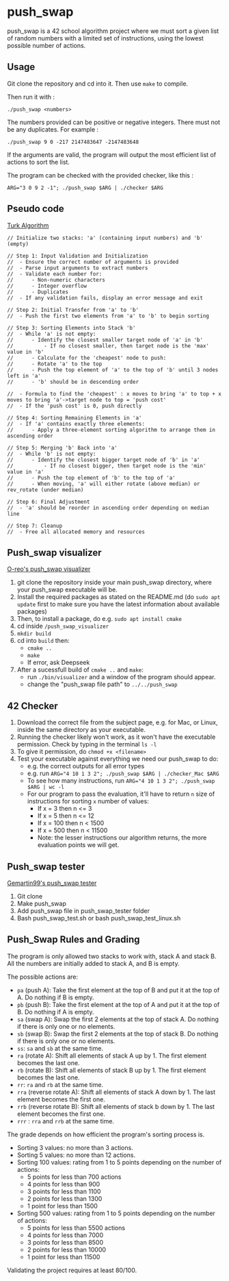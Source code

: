 # push_swap

push_swap is a 42 school algorithm project where we must sort a given list of random numbers with a limited set of instructions, using the lowest possible number of actions.

## Usage

Git clone the repository and cd into it. Then use ```make``` to compile.

Then run it with :

```shell
./push_swap <numbers>
```

The numbers provided can be positive or negative integers. There must not be any duplicates. For example :

```shell
./push_swap 9 0 -217 2147483647 -2147483648
```

If the arguments are valid, the program will output the most efficient list of actions to sort the list.

The program can be checked with the provided checker, like this :

```shell
ARG="3 0 9 2 -1"; ./push_swap $ARG | ./checker $ARG
```
## Pseudo code

[Turk Algorithm](https://medium.com/@ayogun/push-swap-c1f5d2d41e97)

```
// Initialize two stacks: 'a' (containing input numbers) and 'b' (empty)

// Step 1: Input Validation and Initialization
// 	- Ensure the correct number of arguments is provided
// 	- Parse input arguments to extract numbers
// 	- Validate each number for:
// 		- Non-numeric characters
//   	- Integer overflow
//   	- Duplicates
// 	- If any validation fails, display an error message and exit

// Step 2: Initial Transfer from 'a' to 'b'
// 	- Push the first two elements from 'a' to 'b' to begin sorting

// Step 3: Sorting Elements into Stack 'b'
//	- While 'a' is not empty:
//		- Identify the closest smaller target node of 'a' in 'b'
// 			- If no closest smaller, then target node is the 'max' value in 'b'
//		- Calculate for the 'cheapest' node to push:
//     	- Rotate 'a' to the top
//     	- Push the top element of 'a' to the top of 'b' until 3 nodes left in 'a'
//		- 'b' should be in descending order

// 	- Formula to find the 'cheapest' : x moves to bring 'a' to top + x moves to bring 'a'->target node to top = 'push cost'
//  - If the 'push cost' is 0, push directly

// Step 4: Sorting Remaining Elements in 'a'
//	- If 'a' contains exactly three elements:
//   	- Apply a three-element sorting algorithm to arrange them in ascending order

// Step 5: Merging 'b' Back into 'a'
//	- While 'b' is not empty:
//		- Identify the closest bigger target node of 'b' in 'a'
// 			- If no closest bigger, then target node is the 'min' value in 'a'
//     	- Push the top element of 'b' to the top of 'a'
//		- When moving, 'a' will either rotate (above median) or rev_rotate (under median)

// Step 6: Final Adjustment
//	- 'a' should be reorder in ascending order depending on median line

// Step 7: Cleanup
//	- Free all allocated memory and resources

```

## Push_swap visualizer

[O-reo's push_swap visualizer](https://github.com/o-reo/push_swap_visualizer)

1. git clone the repository inside your main push_swap directory, where your push_swap executable will be. 
2. Install the required packages as stated on the README.md (do `sudo apt update` first to make sure you have the latest information about available packages)
3. Then, to install a package, do e.g. `sudo apt install cmake`
4. cd inside `/push_swap_visualizer` 
5. `mkdir build`
6. cd into `build` then:
	- `cmake ..`
	- `make`
	- If error, ask Deepseek
7. After a sucessfull build of `cmake ..` and `make`:
	- run `./bin/visualizer` and a window of the program should appear. 
	- change the "push_swap file path" to `../../push_swap`


## 42 Checker

1. Download the correct file from the subject page, e.g. for Mac, or Linux, inside the same directory as your executable.
2. Running the checker likely won't work, as it won't have the executable permission. Check by typing in the terminal `ls -l`
3. To give it permission, do `chmod +x <filename>`
4. Test your executable against everything we need our push_swap to do:
	- e.g. the correct outputs for all error types
	- e.g. run `ARG="4 10 1 3 2"; ./push_swap $ARG | ./checker_Mac $ARG `
	- To see how many instructions, run `ARG="4 10 1 3 2"; ./push_swap $ARG | wc -l`
	- For our program to pass the evaluation, it'll have to return `n` size of instructions for sorting `x` number of values:
		- If x = 3 then n <= 3
		- If x = 5 then n <= 12
		- If x = 100 then n < 1500
		- If x = 500 then n < 11500
		- Note: the lesser instructions our algorithm returns, the more evaluation points we will get.

## Push_swap tester

[Gemartin99's push_swap tester](https://github.com/gemartin99/Push-Swap-Tester)

1. Git clone
2. Make push_swap
3. Add push_swap file in push_swap_tester folder
4. Bash push_swap_test.sh or bash push_swap_test_linux.sh

## Push_Swap Rules and Grading

The program is only allowed two stacks to work with, stack A and stack B. All the numbers are initially added to stack A, and B is empty.

The possible actions are:

* ```pa``` (push A): Take the first element at the top of B and put it at the top of A. Do nothing if B is empty.
* ```pb``` (push B): Take the first element at the top of A and put it at the top of B. Do nothing if A is empty.
* ```sa``` (swap A): Swap the first 2 elements at the top of stack A. Do nothing if there is only one or no elements.
* ```sb``` (swap B): Swap the first 2 elements at the top of stack B. Do nothing if there is only one or no elements.
* ```ss```: ```sa``` and ```sb``` at the same time.
* ```ra``` (rotate A): Shift all elements of stack A up by 1. The first element becomes the last one.
* ```rb``` (rotate B): Shift all elements of stack B up by 1. The first element becomes the last one.
* ```rr```: ```ra``` and ```rb``` at the same time.
* ```rra``` (reverse rotate A): Shift all elements of stack A down by 1. The last element becomes the first one.
* ```rrb``` (reverse rotate B): Shift all elements of stack b down by 1. The last element becomes the first one.
* ```rrr``` : ```rra``` and ```rrb``` at the same time.

The grade depends on how efficient the program's sorting process is.
 
* Sorting 3 values: no more than 3 actions.
* Sorting 5 values: no more than 12 actions.
* Sorting 100 values: rating from 1 to 5 points depending on the number of actions:
  * 5 points for less than 700 actions
  * 4 points for less than 900
  * 3 points for less than 1100
  * 2 points for less than 1300
  * 1 point for less than 1500
* Sorting 500 values: rating from 1 to 5 points depending on the number of actions:
  * 5 points for less than 5500 actions
  * 4 points for less than 7000
  * 3 points for less than 8500
  * 2 points for less than 10000
  * 1 point for less than 11500

Validating the project requires at least 80/100.